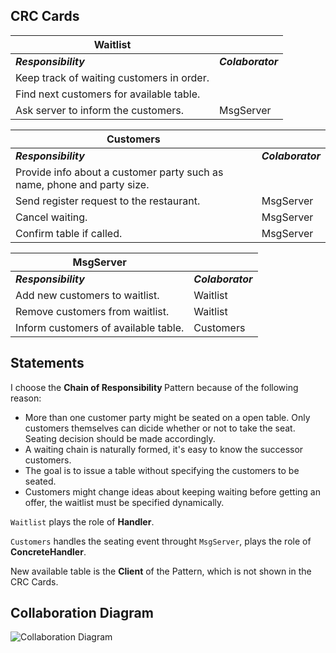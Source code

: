 ## CRC Cards

| Waitlist | |
| - | - |
| <b><i>Responsibility</i></b> | <b><i>Colaborator</i></b> |
| Keep track of waiting customers in order. | |
| Find next customers for available table. | |
| Ask server to inform the customers. | MsgServer |

| Customers | |
| - | - |
| <b><i>Responsibility</i></b> | <b><i>Colaborator</i></b> |
| Provide info about a customer party such as name, phone and party size. |  |
| Send register request to the restaurant. | MsgServer |
| Cancel waiting. | MsgServer |
| Confirm table if called. | MsgServer |

| MsgServer | |
| - | - |
| <b><i>Responsibility</i></b> | <b><i>Colaborator</i></b> |
| Add new customers to waitlist. | Waitlist |
| Remove customers from waitlist. | Waitlist |
| Inform customers of available table. | Customers |

## Statements

I choose the <b> Chain of Responsibility </b> Pattern because of the following reason:
- More than one customer party might be seated on a open table. Only customers themselves can dicide whether or not to take the seat. Seating decision should be made accordingly.
- A waiting chain is naturally formed, it's easy to know the successor customers.
- The goal is to issue a table without specifying the customers to be seated.
- Customers might change ideas about keeping waiting before getting an offer, the waitlist must be specified dynamically.

```Waitlist``` plays the role of
 <b>Handler</b>.


```Customers``` handles the seating event throught ```MsgServer```, plays the role of <b>ConcreteHandler</b>.


New available table is the <b>Client</b>
 of the Pattern, which is not shown in the CRC Cards.

 ## Collaboration Diagram

 ![Collaboration Diagram](https://github.com/xckang/cmpe202/tree/master/lab4/output/CollaborationDiagram.png)